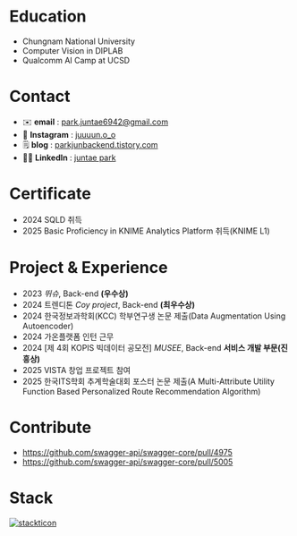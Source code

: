 # Education 
   - Chungnam National University   
   - Computer Vision in DIPLAB
   - Qualcomm AI Camp at UCSD
# Contact 
   - ✉️ **email** : park.juntae6942@gmail.com  
   - 📸 **Instagram** : [juuuun.o_o](https://www.instagram.com/juuuun.o_o/)  
   - 🗒️ **blog** : [parkjunbackend.tistory.com](https://parkjunbackend.tistory.com/)
   - 🤝🏻 **LinkedIn** : [juntae park](https://www.linkedin.com/in/juntae--park)
# Certificate 
   - 2024 SQLD 취득
   - 2025 Basic Proficiency in KNIME Analytics Platform 취득(KNIME L1)
# Project & Experience 
  - 2023 *뛰슈*, Back-end **(우수상)**
  - 2024 트렌디톤 *Coy project*, Back-end **(최우수상)**
  - 2024 한국정보과학회(KCC) 학부연구생 논문 제출(Data Augmentation Using Autoencoder)
  - 2024 가온플랫폼 인턴 근무
  - 2024 [제 4회 KOPIS 빅데이터 공모전] *MUSEE*, Back-end **서비스 개발 부문(진흥상)**
  - 2025 VISTA 창업 프로젝트 참여
  - 2025 한국ITS학회 추계학술대회 포스터 논문 제출(A Multi-Attribute Utility Function Based Personalized Route Recommendation Algorithm)
# Contribute  
  - https://github.com/swagger-api/swagger-core/pull/4975
  - https://github.com/swagger-api/swagger-core/pull/5005
# Stack 
[![stackticon](https://firebasestorage.googleapis.com/v0/b/stackticon-81399.appspot.com/o/images%2F1751506381853?alt=media&token=2714b79a-eb29-4409-96d3-60966a8ef3bf)](https://github.com/msdio/stackticon)
